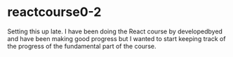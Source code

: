 # reactcourse0-2
Setting this up late. I have been doing the React course by developedbyed and have been making good progress but I wanted to start keeping track of the progress of the fundamental part of the course.
